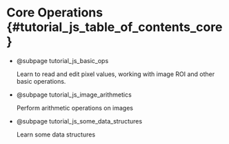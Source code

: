 Core Operations {#tutorial_js_table_of_contents_core}
===============

-   @subpage tutorial_js_basic_ops

    Learn to read and
    edit pixel values, working with image ROI and other basic operations.

-   @subpage tutorial_js_image_arithmetics

    Perform arithmetic
    operations on images

-   @subpage tutorial_js_some_data_structures

    Learn some data structures
